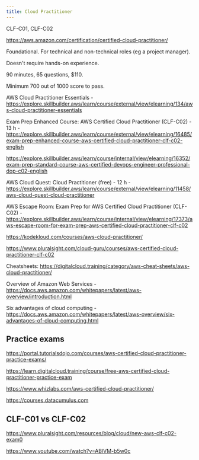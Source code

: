 ```yaml
---
title: Cloud Practitioner
---
```


CLF-C01, CLF-C02

https://aws.amazon.com/certification/certified-cloud-practitioner/

Foundational. For technical and non-technical roles (eg a project manager).

Doesn't require hands-on experience.

90 minutes, 65 questions, $110.

Minimum 700 out of 1000 score to pass.

AWS Cloud Practitioner Essentials - https://explore.skillbuilder.aws/learn/course/external/view/elearning/134/aws-cloud-practitioner-essentials

Exam Prep Enhanced Course: AWS Certified Cloud Practitioner (CLF-C02) - 13 h - https://explore.skillbuilder.aws/learn/course/external/view/elearning/16485/exam-prep-enhanced-course-aws-certified-cloud-practitioner-clf-c02-english

https://explore.skillbuilder.aws/learn/course/internal/view/elearning/16352/exam-prep-standard-course-aws-certified-devops-engineer-professional-dop-c02-english

AWS Cloud Quest: Cloud Practitioner (free) - 12 h - https://explore.skillbuilder.aws/learn/course/external/view/elearning/11458/aws-cloud-quest-cloud-practitioner

AWS Escape Room: Exam Prep for AWS Certified Cloud Practitioner (CLF-C02) - https://explore.skillbuilder.aws/learn/course/internal/view/elearning/17373/aws-escape-room-for-exam-prep-aws-certified-cloud-practitioner-clf-c02

https://kodekloud.com/courses/aws-cloud-practitioner/

https://www.pluralsight.com/cloud-guru/courses/aws-certified-cloud-practitioner-clf-c02

Cheatsheets: https://digitalcloud.training/category/aws-cheat-sheets/aws-cloud-practitioner/

Overview of Amazon Web Services - https://docs.aws.amazon.com/whitepapers/latest/aws-overview/introduction.html

Six advantages of cloud computing - https://docs.aws.amazon.com/whitepapers/latest/aws-overview/six-advantages-of-cloud-computing.html

## Practice exams

https://portal.tutorialsdojo.com/courses/aws-certified-cloud-practitioner-practice-exams/

https://learn.digitalcloud.training/course/free-aws-certified-cloud-practitioner-practice-exam

https://www.whizlabs.com/aws-certified-cloud-practitioner/

https://courses.datacumulus.com

## CLF-C01 vs CLF-C02

https://www.pluralsight.com/resources/blog/cloud/new-aws-clf-c02-exam0

https://www.youtube.com/watch?v=ABlVM-b5w0c
